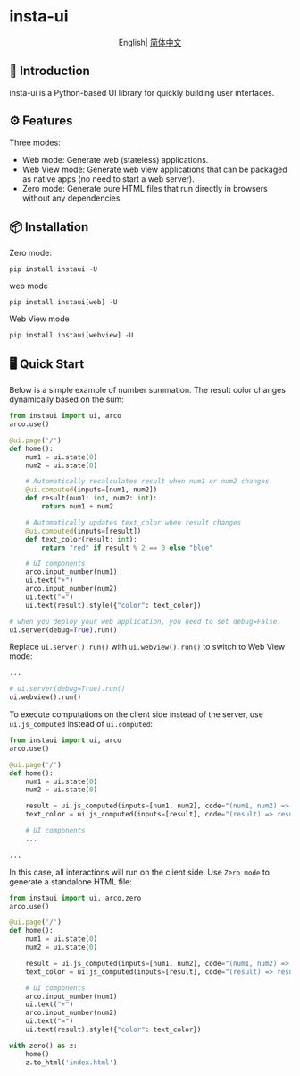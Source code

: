 # insta-ui

<div align="center">

English| [简体中文](./README.md)

</div>

## 📖 Introduction
insta-ui is a Python-based UI library for quickly building user interfaces.

## ⚙️ Features
Three modes:

- Web mode: Generate web (stateless) applications.
- Web View mode: Generate web view applications that can be packaged as native apps (no need to start a web server).
- Zero mode: Generate pure HTML files that run directly in browsers without any dependencies.

 
## 📦 Installation

Zero mode:

```
pip install instaui -U
```

web mode

```
pip install instaui[web] -U
```

Web View mode
```
pip install instaui[webview] -U
```


## 🖥️ Quick Start
Below is a simple example of number summation. The result color changes dynamically based on the sum:

```python
from instaui import ui, arco
arco.use()

@ui.page('/')
def home():
    num1 = ui.state(0)
    num2 = ui.state(0)

    # Automatically recalculates result when num1 or num2 changes 
    @ui.computed(inputs=[num1, num2])
    def result(num1: int, num2: int):
        return num1 + num2

    # Automatically updates text_color when result changes
    @ui.computed(inputs=[result])
    def text_color(result: int):
        return "red" if result % 2 == 0 else "blue"

    # UI components  
    arco.input_number(num1)
    ui.text("+")
    arco.input_number(num2)
    ui.text("=")
    ui.text(result).style({"color": text_color})

# when you deploy your web application, you need to set debug=False.
ui.server(debug=True).run()
```

Replace `ui.server().run()` with `ui.webview().run()` to switch to Web View mode:

```python
...

# ui.server(debug=True).run()
ui.webview().run()
```

To execute computations on the client side instead of the server, use `ui.js_computed` instead of `ui.computed`:

```python
from instaui import ui, arco
arco.use()

@ui.page('/')
def home():
    num1 = ui.state(0)
    num2 = ui.state(0)

    result = ui.js_computed(inputs=[num1, num2], code="(num1, num2) => num1 + num2")
    text_color = ui.js_computed(inputs=[result], code="(result) => result % 2 === 0? 'red' : 'blue'")

    # UI components
    ...

...

```

In this case, all interactions will run on the client side. Use `Zero mode` to generate a standalone HTML file:

```python
from instaui import ui, arco,zero
arco.use()

@ui.page('/')
def home():
    num1 = ui.state(0)
    num2 = ui.state(0)

    result = ui.js_computed(inputs=[num1, num2], code="(num1, num2) => num1 + num2")
    text_color = ui.js_computed(inputs=[result], code="(result) => result % 2 === 0? 'red' : 'blue'")

    # UI components
    arco.input_number(num1)
    ui.text("+")
    arco.input_number(num2)
    ui.text("=")
    ui.text(result).style({"color": text_color})

with zero() as z:
    home()
    z.to_html('index.html')

```